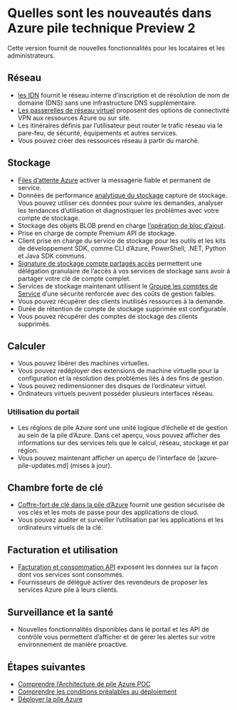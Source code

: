 <properties
    pageTitle="Quelles sont les nouveautés dans la pile d’Azure | Microsoft Azure"
    description="Quelles sont les nouveautés dans la pile d’Azure"
    services="azure-stack"
    documentationCenter=""
    authors="HeathL17"
    manager="byronr"
    editor=""/>

<tags
    ms.service="azure-stack"
    ms.workload="na"
    ms.tgt_pltfrm="na"
    ms.devlang="na"
    ms.topic="article"
    ms.date="10/25/2016"
    ms.author="helaw"/>

# <a name="whats-new-in-azure-stack-technical-preview-2"></a>Quelles sont les nouveautés dans Azure pile technique Preview 2
Cette version fournit de nouvelles fonctionnalités pour les locataires et les administrateurs.

## <a name="network"></a>Réseau   
   - [les IDN](azure-stack-understanding-dns-in-tp2.md) fournit le réseau interne d’inscription et de résolution de nom de domaine (DNS) sans une infrastructure DNS supplémentaire.
   - [Les passerelles de réseau virtuel](azure-stack-create-vpn-connection-one-node-tp2.md) proposent des options de connectivité VPN aux ressources Azure ou sur site.
   - Les itinéraires définis par l’utilisateur peut router le trafic réseau via le pare-feu, de sécurité, équipements et autres services.
   - Vous pouvez créer des ressources réseau à partir du marché.   

## <a name="storage"></a>Stockage
 - [Files d’attente Azure](https://msdn.microsoft.com/library/dd179353.aspx) activer la messagerie fiable et permanent de service.
 - Données de performance [analytique du stockage](https://msdn.microsoft.com/library/azure/hh343270.aspx) capture de stockage. Vous pouvez utiliser ces données pour suivre les demandes, analyser les tendances d’utilisation et diagnostiquer les problèmes avec votre compte de stockage.
 - Stockage des objets BLOB prend en charge [l’opération de bloc d’ajout](https://msdn.microsoft.com/library/azure/mt427365.aspx).
 - Prise en charge de compte Premium API de stockage.
 - Client prise en charge du service de stockage pour les outils et les kits de développement SDK, comme CLI d’Azure, PowerShell, .NET, Python et Java SDK communs. 
 - [Signature de stockage compte partagés accès](https://msdn.microsoft.com/library/azure/mt584140.aspx) permettent une délégation granulaire de l’accès à vos services de stockage sans avoir à partager votre clé de compte complet.  
 - Services de stockage maintenant utilisent le [Groupe les comptes de Service](https://technet.microsoft.com/library/hh831477.aspx) d’une sécurité renforcée avec des coûts de gestion faibles.
 - Vous pouvez récupérer des clients inutilisés ressources à la demande.
 - Durée de rétention de compte de stockage supprimée est configurable.
 - Vous pouvez récupérer des comptes de stockage des clients supprimés.

## <a name="compute"></a>Calculer
- Vous pouvez libérer des machines virtuelles.
- Vous pouvez redéployer des extensions de machine virtuelle pour la configuration et la résolution des problèmes liés à des fins de gestion.
- Vous pouvez redimensionner des disques de l’ordinateur virtuel.
- Ordinateurs virtuels peuvent posséder plusieurs interfaces réseau.

### <a name="portal-experience"></a>Utilisation du portail
 - Les régions de pile Azure sont une unité logique d’échelle et de gestion au sein de la pile d’Azure. Dans cet aperçu, vous pouvez afficher des informations sur des services tels que le calcul, réseau, stockage et par région.
 - Vous pouvez maintenant afficher un aperçu de l’interface de [azure-pile-updates.md] (mises à jour).

## <a name="key-vault"></a>Chambre forte de clé
- [Coffre-fort de clé dans la pile d’Azure](azure-stack-kv-intro.md) fournit une gestion sécurisée de vos clés et les mots de passe pour des applications de cloud.
- Vous pouvez auditer et surveiller l’utilisation par les applications et les ordinateurs virtuels de la clé.

## <a name="billing-and-usage"></a>Facturation et utilisation
 - [Facturation et consommation API](azure-stack-billing-and-chargeback.md) exposent les données sur la façon dont vos services sont consommés.  
 - Fournisseurs de délégué activer des revendeurs de proposer les services Azure pile à leurs clients.

## <a name="monitoring-and-health"></a>Surveillance et la santé
 - Nouvelles fonctionnalités disponibles dans le portail et les API de contrôle vous permettent d’afficher et de gérer les alertes sur votre environnement de manière proactive.  

## <a name="next-steps"></a>Étapes suivantes
- [Comprendre l’Architecture de pile Azure POC](azure-stack-architecture.md)      
- [Comprendre les conditions préalables au déploiement](azure-stack-deploy.md)
- [Déployer la pile Azure](azure-stack-run-powershell-script.md)

  
